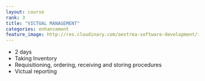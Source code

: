 ```yaml
---
layout: course
rank: 3
title: "VICTUAL MANAGEMENT"
categories: enhancement
feature_image: http://res.cloudinary.com/aestrea-software-development/image/upload/c_scale,h_250/v1402638345/SHIP/shared/default-image.png
---
```


* 2 days
* Taking Inventory
* Requisitioning, ordering, receiving and storing procedures
* Victual reporting